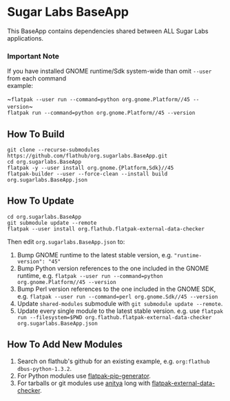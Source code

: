 # Sugar Labs BaseApp

This BaseApp contains dependencies shared between ALL Sugar Labs applications.

### Important  Note
If you have installed GNOME runtime/Sdk system-wide than omit `--user` from each command  
example:

~`flatpak --user run --command=python org.gnome.Platform//45 --version`~  
`flatpak run --command=python org.gnome.Platform//45 --version`

## How To Build

```
git clone --recurse-submodules https://github.com/flathub/org.sugarlabs.BaseApp.git
cd org.sugarlabs.BaseApp
flatpak -y --user install org.gnome.{Platform,Sdk}//45
flatpak-builder --user --force-clean --install build org.sugarlabs.BaseApp.json
```

## How To Update

```
cd org.sugarlabs.BaseApp
git submodule update --remote
flatpak --user install org.flathub.flatpak-external-data-checker
```

Then edit `org.sugarlabs.BaseApp.json` to:


1. Bump GNOME runtime to the latest stable version, e.g. `"runtime-version": "45"`
2. Bump Python version references to the one included in the GNOME runtime, e.g. `flatpak --user run --command=python org.gnome.Platform//45 --version`
3. Bump Perl version references to the one included in the GNOME SDK, e.g. `flatpak --user run --command=perl org.gnome.Sdk//45 --version`
4. Update `shared-modules` submodule with `git submodule update --remote`.
5. Update every single module to the latest stable version. e.g. use `flatpak run --filesystem=$PWD org.flathub.flatpak-external-data-checker org.sugarlabs.BaseApp.json`

## How To Add New Modules

1. Search on flathub's github for an existing example, e.g. `org:flathub dbus-python-1.3.2`.
2. For Python modules use [flatpak-pip-generator](https://github.com/flatpak/flatpak-builder-tools).
3. For tarballs or git modules use [anitya](https://release-monitoring.org/) long with [flatpak-external-data-checker](https://github.com/flathub/flatpak-external-data-checker).
